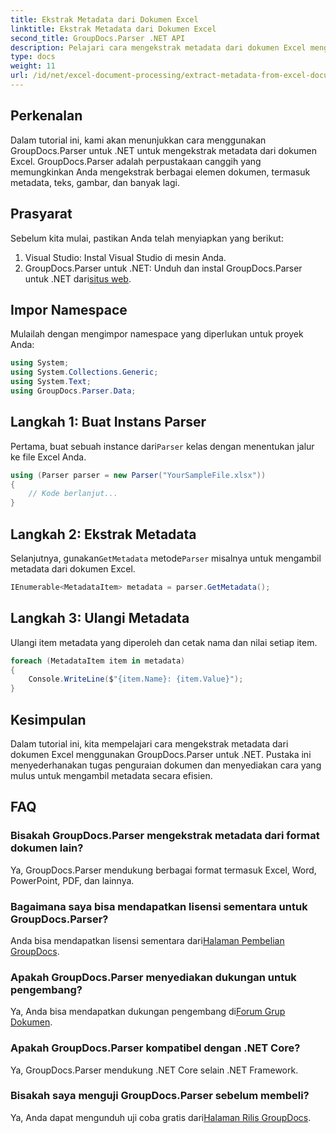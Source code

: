 ```yaml
---
title: Ekstrak Metadata dari Dokumen Excel
linktitle: Ekstrak Metadata dari Dokumen Excel
second_title: GroupDocs.Parser .NET API
description: Pelajari cara mengekstrak metadata dari dokumen Excel menggunakan GroupDocs.Parser untuk .NET. Ikuti tutorial langkah demi langkah ini.
type: docs
weight: 11
url: /id/net/excel-document-processing/extract-metadata-from-excel-document/
---
```

## Perkenalan
Dalam tutorial ini, kami akan menunjukkan cara menggunakan GroupDocs.Parser untuk .NET untuk mengekstrak metadata dari dokumen Excel. GroupDocs.Parser adalah perpustakaan canggih yang memungkinkan Anda mengekstrak berbagai elemen dokumen, termasuk metadata, teks, gambar, dan banyak lagi.
## Prasyarat
Sebelum kita mulai, pastikan Anda telah menyiapkan yang berikut:
1. Visual Studio: Instal Visual Studio di mesin Anda.
2.  GroupDocs.Parser untuk .NET: Unduh dan instal GroupDocs.Parser untuk .NET dari[situs web](https://releases.groupdocs.com/parser/net/).

## Impor Namespace
Mulailah dengan mengimpor namespace yang diperlukan untuk proyek Anda:
```csharp
using System;
using System.Collections.Generic;
using System.Text;
using GroupDocs.Parser.Data;
```
## Langkah 1: Buat Instans Parser
 Pertama, buat sebuah instance dari`Parser` kelas dengan menentukan jalur ke file Excel Anda.
```csharp
using (Parser parser = new Parser("YourSampleFile.xlsx"))
{
    // Kode berlanjut...
}
```
## Langkah 2: Ekstrak Metadata
 Selanjutnya, gunakan`GetMetadata` metode`Parser` misalnya untuk mengambil metadata dari dokumen Excel.
```csharp
IEnumerable<MetadataItem> metadata = parser.GetMetadata();
```
## Langkah 3: Ulangi Metadata
Ulangi item metadata yang diperoleh dan cetak nama dan nilai setiap item.
```csharp
foreach (MetadataItem item in metadata)
{
    Console.WriteLine($"{item.Name}: {item.Value}");
}
```

## Kesimpulan
Dalam tutorial ini, kita mempelajari cara mengekstrak metadata dari dokumen Excel menggunakan GroupDocs.Parser untuk .NET. Pustaka ini menyederhanakan tugas penguraian dokumen dan menyediakan cara yang mulus untuk mengambil metadata secara efisien.

## FAQ
### Bisakah GroupDocs.Parser mengekstrak metadata dari format dokumen lain?
Ya, GroupDocs.Parser mendukung berbagai format termasuk Excel, Word, PowerPoint, PDF, dan lainnya.
### Bagaimana saya bisa mendapatkan lisensi sementara untuk GroupDocs.Parser?
 Anda bisa mendapatkan lisensi sementara dari[Halaman Pembelian GroupDocs](https://purchase.groupdocs.com/temporary-license/).
### Apakah GroupDocs.Parser menyediakan dukungan untuk pengembang?
 Ya, Anda bisa mendapatkan dukungan pengembang di[Forum Grup Dokumen](https://forum.groupdocs.com/c/parser/17).
### Apakah GroupDocs.Parser kompatibel dengan .NET Core?
Ya, GroupDocs.Parser mendukung .NET Core selain .NET Framework.
### Bisakah saya menguji GroupDocs.Parser sebelum membeli?
 Ya, Anda dapat mengunduh uji coba gratis dari[Halaman Rilis GroupDocs](https://releases.groupdocs.com/).